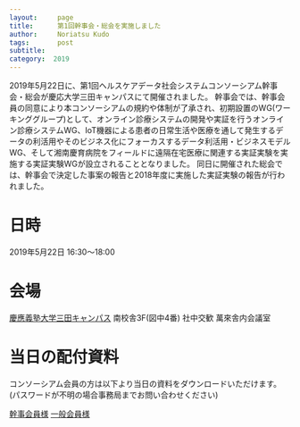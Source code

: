 ```yaml
---
layout:     page
title:      第1回幹事会・総会を実施しました
author:     Noriatsu Kudo
tags: 		post 
subtitle:  	
category:  2019
---
```

<!-- Start Writing Below in Markdown -->
2019年5月22日に、第1回ヘルスケアデータ社会システムコンソーシアム幹事会・総会が慶応大学三田キャンパスにて開催されました。
幹事会では、幹事会員の同意により本コンソーシアムの規約や体制が了承され、初期設置のWG(ワーキンググループ)として、オンライン診療システムの開発や実証を行うオンライン診療システムWG、IoT機器による患者の日常生活や医療を通して発生するデータの利活用やそのビジネス化にフォーカスするデータ利活用・ビジネスモデルWG、そして湘南慶育病院をフィールドに遠隔在宅医療に関連する実証実験を実施する実証実験WGが設立されることとなりました。
同日に開催された総会では、幹事会で決定した事案の報告と2018年度に実施した実証実験の報告が行われました。


# 日時
2019年5月22日 16:30～18:00

# 会場
[慶應義塾大学三田キャンパス](https://www.keio.ac.jp/ja/maps/mita.html) 南校舎3F(図中4番)
社中交歓 萬來舎内会議室

# 当日の配付資料
コンソーシアム会員の方は以下より当日の資料をダウンロードいただけます。(パスワードが不明の場合事務局までお問い合わせください)

[幹事会員様](http://web.sfc.wide.ad.jp/~kudo/lisc01/20190522_kanjikai.zip)
[一般会員様](http://web.sfc.wide.ad.jp/~kudo/lisc02/20190522_soukai.zip)
